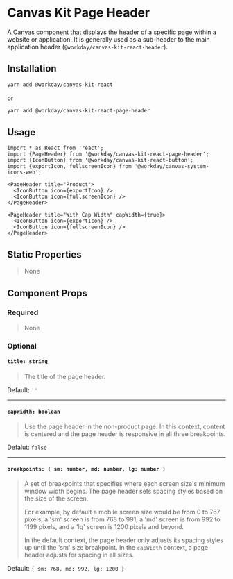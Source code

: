 # Canvas Kit Page Header

A Canvas component that displays the header of a specific page within a website or application. It
is generally used as a sub-header to the main application header
(`@workday/canvas-kit-react-header`).

## Installation

```sh
yarn add @workday/canvas-kit-react
```

or

```sh
yarn add @workday/canvas-kit-react-page-header
```

## Usage

```tsx
import * as React from 'react';
import {PageHeader} from '@workday/canvas-kit-react-page-header';
import {IconButton} from '@workday/canvas-kit-react-button';
import {exportIcon, fullscreenIcon} from '@workday/canvas-system-icons-web';

<PageHeader title="Product">
  <IconButton icon={exportIcon} />
  <IconButton icon={fullscreenIcon} />
</PageHeader>

<PageHeader title="With Cap Width" capWidth={true}>
  <IconButton icon={exportIcon} />
  <IconButton icon={fullscreenIcon} />
</PageHeader>
```

## Static Properties

> None

## Component Props

### Required

> None

### Optional

#### `title: string`

> The title of the page header.

Default: `''`

---

#### `capWidth: boolean`

> Use the page header in the non-product page. In this context, content is centered and the page
> header is responsive in all three breakpoints.

Defalut: `false`

---

#### `breakpoints: { sm: number, md: number, lg: number }`

> A set of breakpoints that specifies where each screen size's minimum window width begins. The page
> header sets spacing styles based on the size of the screen.
>
> For example, by default a mobile screen size would be from 0 to 767 pixels, a 'sm' screen is from
> 768 to 991, a 'md' screen is from 992 to 1199 pixels, and a 'lg' screen is 1200 pixels and beyond.
>
> In the default context, the page header only adjusts its spacing styles up until the 'sm' size
> breakpoint. In the `capWidth` context, a page header adjusts for spacing in all sizes.

Default: `{ sm: 768, md: 992, lg: 1200 }`
